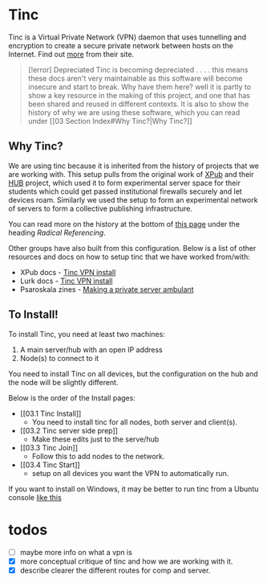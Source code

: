 # Tinc

Tinc is a Virtual Private Network (VPN) daemon that uses tunnelling and encryption to create a secure private network between hosts on the Internet. Find out [more](https://www.tinc-vpn.org/) from their site.

>[!error] Depreciated
>Tinc is becoming depreciated . . . . this means these docs aren't very maintainable as this software will become insecure and start to break. Why have them here? well it is partly to show a key resource in the making of this project, and one that has been shared and reused in different contexts. It is also to show the history of why we are using these software, which you can read under [[03 Section Index#Why Tinc?|Why Tinc?]]


## Why Tinc?

We are using tinc because it is inherited from the history of projects that we are working with. This setup pulls from the original work of [XPub](https://xpub.nl/) and their [HUB](https://pzwiki.wdka.nl/mediadesign/HUB) project, which used it to form experimental server space for their students which could get passed institutional firewalls securely and let devices roam. Similarly we used the setup to form an experimental network of servers to form a collective publishing infrastructure. 

You can read more on the history at the bottom of [this page](https://circulations.constantvzw.org/about.html) under the heading _Radical Referencing_.

Other groups have also built from this configuration. Below is a list of other resources and docs on how to setup tinc that we have worked from/with:
- XPub docs - [Tinc VPN install](https://pzwiki.wdka.nl/mediadesign/Tinc)
- Lurk docs - [Tinc VPN install](https://things.bleu255.com/runyourown/VPN_with_Tinc)
- Psaroskala zines - [Making a private server ambulant](https://psaroskalazines.gr/pdf/rosa_beta_25_jan_23.pdf)


## To Install!

To install Tinc, you need at least two machines:
1. A main server/hub with an open IP address
2. Node(s) to connect to it

You need to install Tinc on all devices, but the configuration on the hub and the node will be slightly different. 

Below is the order of the Install pages:
- [[03.1 Tinc Install]] 
	- You need to install tinc for all nodes, both server and client(s).
- [[03.2 Tinc server side prep]] 
	- Make these edits just to the serve/hub
- [[03.3 Tinc Join]]
	- Follow this to add nodes to the network.
- [[03.4 Tinc Start]]
	- setup on all devices you want the VPN to automatically run.

If you want to install on Windows, it may be better to run tinc from a Ubuntu console [like this](https://www.microsoft.com/store/productId/9PDXGNCFSCZV?ocid=pdpshare)
# todos

- [ ] maybe more info on what a vpn is
- [x] more conceptual critique of tinc and how we are working with it.
- [x] describe clearer the different routes for comp and server.